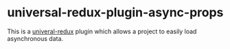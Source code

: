 # universal-redux-plugin-async-props

This is a [univeral-redux](https://github.com/bdefore/universal-redux) plugin which allows a project to easily load asynchronous data.
